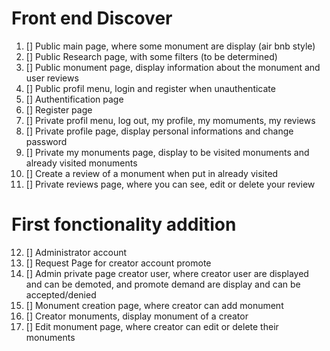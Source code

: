 # Front end Discover

1. [] Public main page, where some monument are display (air bnb style)
2. [] Public Research page, with some filters (to be determined)
3. [] Public monument page, display information about the monument and user reviews
4. [] Public profil menu, login and register when unauthenticate
5. [] Authentification page
6. [] Register page
7. [] Private profil menu, log out, my profile, my momuments, my reviews
8. [] Private profile page, display personal informations and change password
9. [] Private my monuments page, display to be visited monuments and already visited monuments
10. [] Create a review of a monument when put in already visited
11. [] Private reviews page, where you can see, edit or delete your review

# First fonctionality addition

12. [] Administrator account
13. [] Request Page for creator account promote
14. [] Admin private page creator user, where creator user are displayed and can be demoted, and promote demand are display and can be accepted/denied
15. [] Monument creation page, where creator can add monument
16. [] Creator monuments, display monument of a creator
17. [] Edit monument page, where creator can edit or delete their monuments